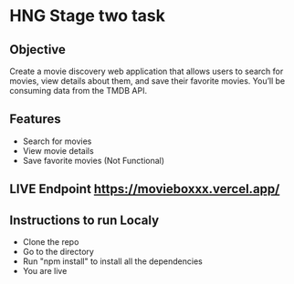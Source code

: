 # HNG Stage two task

## Objective

Create a movie discovery web application that allows users to search for movies, view details about them, and save their favorite movies. You’ll be consuming data from the TMDB API.

## Features

- Search for movies
- View movie details
- Save favorite movies (Not Functional)

## LIVE Endpoint https://movieboxxx.vercel.app/

## Instructions to run Localy

- Clone the repo
- Go to the directory
- Run "npm install" to install all the dependencies
- You are live

